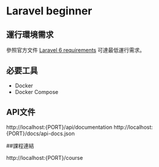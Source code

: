 # Laravel beginner

## 運行環境需求

參照官方文件 [Laravel 6 requirements](https://laravel.com/docs/6.x#server-requirements) 可達最低運行需求。

## 必要工具

- Docker
- Docker Compose

## API文件

http://localhost:{PORT}/api/documentation
http://localhost:{PORT}/docs/api-docs.json

##課程連結

http://localhost:{PORT}/course
